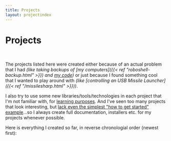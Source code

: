 ```yaml
---
title: Projects
layout: projectindex
---
```


# Projects

&nbsp;

The projects listed here were created either because of an actual problem that I had *(like taking backups of [my computers]({{< ref "roboshell-backup.html" >}}) and [my code](https://scm-backup.org/))* or just because I found something cool that I wanted to play around with *(like [controlling an USB Missile Launcher]({{< ref "/missilesharp.html" >}}))*.  

I also try to use some new libraries/tools/technologies in each project that I'm not familiar with, for [learning purposes](http://norvig.com/21-days.html). And I've seen too many projects that look interesting, but [lack even the simplest "how to get started" example](http://www.codinghorror.com/blog/2007/01/if-it-isnt-documented-it-doesnt-exist.html)...so I always create full documentation, installers etc. for my projects whenever possible.

Here is everything I created so far, in reverse chronologial order (newest first):

